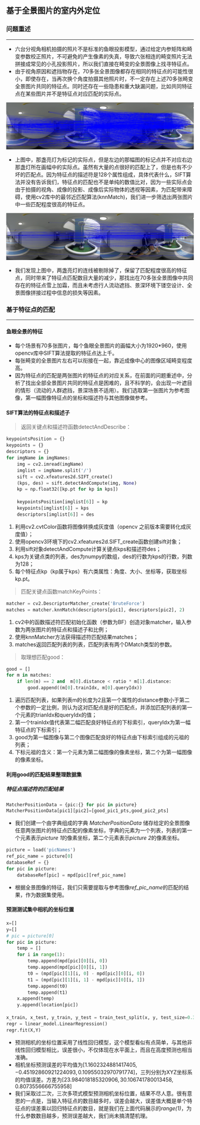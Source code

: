## 基于全景图片的室内外定位

### 问题重述
---
* 六台分视角相机拍摄的照片不是标准的鱼眼投影模型，通过给定内参矩阵和畸变参数校正照片，不可避免的产生像素的失真，导致六张相连的畸变照片无法拼接成常见的小孔投影照片，所以我们直接在畸变的全景图像上找寻特征点。
* 由于视角原因和遮挡物存在，70多张全景图像都存在相同的特征点的可能性很小，即使存在，当再次换个角度拍摄其他照片时，不一定存在上述70多张畸变全景图片共同的特征点。同时还存在一些隐患和重大缺漏问题，比如共同特征点在某些图片并不是特征点对应匹配的实际点。

![visAll](assets/visAll.jpg)

- 上图中，那盏亮灯为标记的实际点，但是左边的那幅图的标记点并不对应右边那盏灯所在画幅中的实际点。虽然有大量的点很好的匹配上了，但是也有不少坏的匹配点。因为特征点的描述符是128个属性组成，具体代表什么，SIFT算法并没有告诉我们，特征点的匹配也不是单纯的数值比对，因为一些实际点会由于拍摄的视角、成像的投影、成像后实际物体的透视等因素，为匹配带来障碍，使用cv2库中的最邻近匹配算法(knnMatch)，我们进一步筛选出两张图片中一些匹配程度很高的特征点。

![](assets/visGood.jpg)

- 我们发现上图中，两盏亮灯的连线被剔除掉了，保留了匹配程度很高的特征点，同时带来了特征点匹配数目大量的减少，那找出在70多张全景图像中共同存在的特征点雪上加霜，而且未考虑行人流动遮挡、景深环境下镂空设计、全景图像拼接过程中信息的损失等因素。

### 基于特征点的匹配

---

#### 鱼眼全景的特征

- 每个场景有70多张图片，每个鱼眼全景图片的画幅大小为1920*960，使用opencv库中SIFT算法提取的特征点达上千。
- 每张畸变的全景图片左右可以衔接在一起，靠近成像中心的图像区域畸变程度高。
- 因为特征点的匹配是两张图片的特征点的对应关系，在前面的问题重述中，分析了找出全部全景图片共同的特征点是困难的，且不科学的，会出现一叶遮目的情形（流动的人群遮挡，景深场景不适用）。我们选取第一张图片为参考图像，第一幅图像特征点的坐标和描述符与其他图像做参考。

#### SIFT算法的特征点和描述子

> 返回关键点和描述符函数detectAndDescribe：

```python
keypointsPosition = {}
keypoints = {}
descriptors = {}
for imgName in imgNames:
    img = cv2.imread(imgName)
    imglist = imgName.split('/')
    sift = cv2.xfeatures2d.SIFT_create()
    (kps, des) = sift.detectAndCompute(img, None)
    kp = np.float32([kp.pt for kp in kps])

    keypointsPosition[imglist[6]] = kp
    keypoints[imglist[6]] = kps
    descriptors[imglist[6]] = des
```



1. 利用cv2.cvtColor函数将图像转换成灰度值（opencv 之前版本需要转化成灰度值）；
2. 使用opencv3环境下的cv2.xfeatures2d.SIFT_create函数创建sift对象；
3. 利用sift对象detectAndCompute计算关键点kps和描述符des；
4. kps为关键点类的列表，des为numpy的数组，des的行数为kps的行数，列数为128；
5. 每个特征点kp（kp属于kps）有六类属性：角度、大小、坐标等，获取坐标kp.pt。


> 匹配关键点函数matchKeyPoints：

```python
matcher = cv2.DescriptorMatcher_create('BruteForce')
matches = matcher.knnMatch(descriptors[pic1], descriptors[pic2], 2)
```

1. cv2中的函数描述符匹配初始化函数（参数为BF）创造对象matcher，输入参数为两张图片的特征点和描述子和比例；
2. 使用knnMatcher方法获得描述符匹配结果matches；
3. matches返回匹配列表的列表，匹配列表有两个DMatch类型的参数。

> 取理想匹配good：

```python
good = []
for m in matches:
	if len(m) == 2 and  m[0].distance < ratio * m[1].distance:
		good.append((m[0].trainIdx, m[0].queryIdx))
```

1. 遍历匹配列表，如果列表m的长度为2且第一个属性的distance参数小于第二个参数的一定比例，则认为这对匹配点是好的匹配点，并添加匹配列表的第一个元素的trianIdx和queryIdx的值；
2. 第一个trainIdx值代表第二幅匹配良好特征点的下标索引，queryIdx为第一幅特征点的下标索引；
3. good为第一幅图像与第二个图像匹配良好的特征点由下标索引组成的元祖的列表；
4. 下标元祖的含义：第一个元素为第二幅图像的像素坐标，第二个为第一幅图像的像素坐标。

#### 利用good的匹配结果整理数据集

##### 特征点描述符的匹配结果

```python
MatcherPositionData = {pic:{} for pic in picture}
MatcherPositionData[pic1][pic2]=[good_pic1_pts,good_pic2_pts]
```

* 我们创建一个由字典组成的字典 *MatcherPositionData* 储存给定的全景图像任意两张图片的特征点匹配的像素坐标，字典的元素为一个列表，列表的第一个元素表示*picture 1*的像素坐标，第二个元素表示*picture 2*的像素坐标。

```python
picture = load('picNames')
ref_pic_name = picture[0]
databaseRef = {}
for pic in picture:
    databaseRef[pic] = mpd[pic][ref_pic_name]
```

* 根据全景图像的特征，我们只需要提取与参考图像*ref_pic_name*的匹配的结果，作为数据集使用。

#### 预测测试集中相机的坐标位置

```python
x=[]
y=[]
# pic = picture[0]
for pic in picture:
    temp = []
    for i in range(1):
        temp.append(mpd[pic][0][i, 0])
        temp.append(mpd[pic][0][i, 1])
        t0 = (mpd[pic][1][i, 0] - mpd[pic][0][i, 0])
        t1 = (mpd[pic][1][i, 1] - mpd[pic][0][i, 1])
        temp.append(t0)
        temp.append(t1)
    x.append(temp)
    y.append(location[pic])

x_train, x_test, y_train, y_test = train_test_split(x, y, test_size=0.3)
regr = linear_model.LinearRegression()
regr.fit(X,Y)
```

* 预测相机的坐标位置采用了线性回归模型，这个模型看似有点简单，与其他非线性回归模型相比，误差很小，不仅体现在水平面上，而且在高度预测也相当准确。
* 相机坐标预测误差的平均值为$[1.1602324881417405, -0.45192860921224093, 0.10955032970791774]$，三列分别为XYZ坐标系的均值误差。方差为$[23.984018185320906, 30.106741780013458, 0.8073556666755958]$
* 我们采取过二次，三次多项式模型预测相机坐标位置，结果不尽人意。很有意思的一点是，当输入特征点的数目越多时，误差会越大，误差值大概是单个特征点的误差乘以回归特征点的数目，就是我们在上面代码展示的*range(1)*，为什么参数数目越多，预测误差越大，我们尚未搞清楚机理。